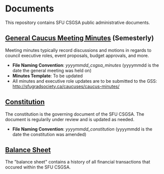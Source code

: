 # Documents
This repository contains SFU CSGSA public administrative documents.

## [General Caucus Meeting Minutes](minutes) (Semesterly)
Meeting minutes typically record discussions and motions in regards to council executive roles, event proposals, budget approvals, and more.
- **File Naming Convention**: *yyyymmdd_csgsa_minutes* (yyyymmdd is the date the general meeting was held on)
- **Minutes Template**: To be updated
- All minutes and executive role updates are to be submitted to the GSS: http://sfugradsociety.ca/caucuses/caucus-minutes/

## [Constitution](constitution)
The constitution is the governing document of the SFU CSGSA. The document is regularily under review and is updated as needed.
- **File Naming Convention**: *yyyymmdd_constitution* (yyyymmdd is the date the constitution was amended)

## [Balance Sheet](balance.xlsx)
The "balance sheet" contains a history of all financial transactions that occured within the SFU CSGSA.

